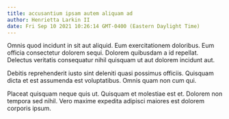 ```yaml
---
title: accusantium ipsam autem aliquam ad
author: Henrietta Larkin II
date: Fri Sep 10 2021 10:26:14 GMT-0400 (Eastern Daylight Time)
---
```

Omnis quod incidunt in sit aut aliquid. Eum exercitationem doloribus. Eum officia consectetur dolorem sequi. Dolorem quibusdam a id repellat. Delectus veritatis consequatur nihil quisquam ut aut dolorem incidunt aut.

 Debitis reprehenderit iusto sint deleniti quasi possimus officiis. Quisquam dicta et est assumenda est voluptatibus. Omnis quam non cum qui.

 Placeat quisquam neque quis ut. Quisquam et molestiae est et. Dolorem non tempora sed nihil. Vero maxime expedita adipisci maiores est dolorem corporis ipsum.